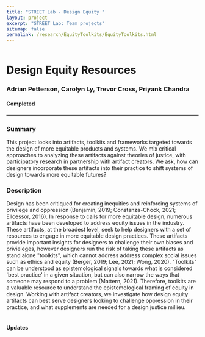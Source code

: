 ```yaml
---
title: "STREET Lab - Design Equity "
layout: project
excerpt: "STREET Lab: Team projects"
sitemap: false
permalink: /research/EquityToolkits/EquityToolkits.html
---
```

<div class="row" style="display: flex;">


<!--<div class="col-sm-5 clearfix" >
  <img src="{{ site.url }}{{ site.baseurl }}/images/pubpic/{{ project.photo }}" class="img-reponsive" width="100%" style="float: left" />
</div>-->

<div class="container-fluid">
  <h1>Design Equity Resources</h1>
  <h3>Adrian Petterson, Carolyn Ly, Trevor Cross, Priyank Chandra</h3>
  <h4>Completed</h4>
</div>

</div>

<hr style="margin-top: 0.1rem;
  margin-bottom: 0.1rem;
  border: 0;
  border-top: 2px solid rgba(0, 0, 0, 0.2);"/>

<div class="row" style="display: flex;">

<div class=" col-sm-12">
  <h3>Summary</h3>
This project looks into artifacts, toolkits and frameworks targeted towards the design of more equitable products and systems. We mix critical approaches to analyzing these artifacts against theories of justice, with participatory research in partnership with artifact creators. We ask, how can designers incorporate these artifacts into their practice to shift systems of design towards more equitable futures?
  
  <h3>Description</h3>
Design has been critiqued for creating inequities and reinforcing systems of privilege and oppression (Benjamin, 2019; Constanza-Chock, 2021; Ellcessor, 2016). In response to calls for more equitable design, numerous artifacts have been developed to address equity issues in the industry. These artifacts, at the broadest level, seek to help designers with a set of resources to engage in more equitable design practices. These artifacts provide important insights for designers to challenge their own biases and privieleges, however designers run the risk of taking these artifacts as stand alone "toolkits", which cannot address address complex social issues such as ethics and equity (Berger, 2019; Lee, 2021; Wong, 2020). "Toolkits" can be understood as epistemological signals towards what is considered 'best practice' in a given situation, but can also narrow the ways that someone may respond to a problem (Mattern, 2021). Therefore, toolkits are a valuable resource to understand the epistemological framing of equity in design. Working with artifact creators, we investigate how design equity artifacts can best serve designers looking to challenge oppression in their practice, and what supplements are needed for a design justice millieu.<br><br>
  
<h4>Updates</h4>

  
<!-- <h2>Papers</h2> -->
<br />

